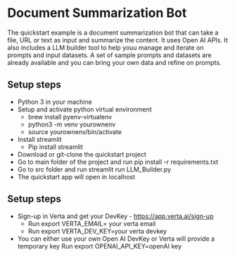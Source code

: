 # Document Summarization Bot
The quickstart example is a document summarization bot that can take a file, URL or text as input and summarize the content. It uses Open AI APIs. It also includes a LLM builder tool to help youu manage and iterate on prompts and input datasets. A set of sample prompts and datasets are already available and you can bring your own data and refine on prompts.

## Setup steps
* Python 3 in your machine
* Setup and activate python virtual environment
   - brew install pyenv-virtualenv 
   - python3 -m venv yourownenv
   - source yourownenv/bin/activate
* Install streamlit
   - Pip install streamlit
* Download or git-clone the quickstart project
* Go to main folder of the project and run pip install -r requirements.txt
* Go to src folder and run streamlit run LLM_Builder.py
* The  quickstart app will open in localhost

## Setup steps
* Sign-up in Verta and get your DevKey - https://app.verta.ai/sign-up
   - Run export VERTA_EMAIL= your verta email
   - Run export VERTA_DEV_KEY=your verta devkey
* You can either use your own Open AI DevKey or Verta will provide a temporary key
Run export OPENAI_API_KEY=openAI key
